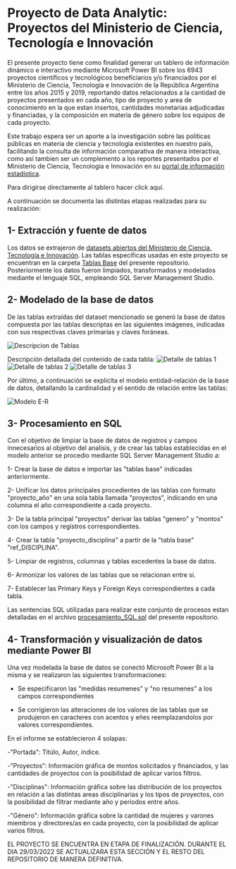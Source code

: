 # Proyecto de Data Analytic: Proyectos del Ministerio de Ciencia, Tecnología e Innovación

El presente proyecto tiene como finalidad generar un tablero de información dinámico e interactivo mediante Microsoft Power BI sobre los 6943 proyectos científicos y tecnológicos beneficiarios y/o financiados por el Ministerio de Ciencia, Tecnología e Innovación de la República Argentina entre los años 2015 y 2019, reportando datos relacionados a la cantidad de proyectos presentados en cada año, tipo de proyecto y area de conocimiento en la que estan insertos, cantidades monetarias adjudicadas y financiadas, y la composición en materia de género sobre los equipos de cada proyecto. 

Este trabajo espera ser un aporte a la investigación sobre las políticas públicas en materia de ciencia y tecnologia existentes en nuestro país, facilitando la consulta de información comparativa de manera interactiva, como así tambien ser un complemento a los reportes presentados por el Ministerio de Ciencia, Tecnología e Innovación en su [portal de información estadística](https://datos.mincyt.gob.ar/).

Para dirigirse directamente al tablero hacer click aquí.

A continuación se documenta las distintas etapas realizadas para su realización:

## 1- Extracción y fuente de datos
Los datos se extrajeron de [datasets abiertos del Ministerio de Ciencia, Tecnología e Innovación](https://datasets.datos.mincyt.gob.ar/dataset/proyectos-de-ciencia-tecnologia-e-innovacion). Las tablas específicas usadas en este proyecto se encuentran en la carpeta [Tablas Base](https://github.com/laut-code/Data_Analytics-Proyectos_MinCyT/tree/main/Tablas%20Base) del presente repositorio. Posteriormente
los datos fueron limpiados, transformados y modelados mediante el lenguaje SQL, empleando SQL Server Management Studio.

## 2- Modelado de la base de datos
De las tablas extraídas del dataset mencionado se generó la base de datos compuesta por las tablas descriptas en las siguientes imágenes, indicadas con sus respectivas claves primarias y claves foráneas.

![Descripcion de Tablas ](https://github.com/laut-code/Data_Analytics-Proyectos_MinCyT/blob/main/imagenes_readme/Resumen_tablas.png)

Descripción detallada del contenido de cada tabla:
![Detalle de tablas 1](https://github.com/laut-code/Data_Analytics-Proyectos_MinCyT/blob/main/imagenes_readme/descripcion_tablas1.png)
![Detalle de tablas 2](https://github.com/laut-code/Data_Analytics-Proyectos_MinCyT/blob/main/imagenes_readme/descripcion_tablas2.png)
![Detalle de tablas 3](https://github.com/laut-code/Data_Analytics-Proyectos_MinCyT/blob/main/imagenes_readme/descripcion_tablas3.png)

Por último, a continuación se explicíta el modelo entidad-relación de la base de datos, detallando la cardinalidad y el sentido de relación entre las tablas:

![Modelo E-R](https://github.com/laut-code/Data_Analytics-Proyectos_MinCyT/blob/main/imagenes_readme/Modelo%20Entidad-Relacion.png)


## 3- Procesamiento en SQL
Con el objetivo de limpiar la base de datos de registros y campos innecesarios al objetivo del analisis, y de crear las tablas establecidas en el modelo anterior se procedio mediante SQL Server Management Studio a:

1- Crear la base de datos e importar las "tablas base" indicadas anteriormente.

2- Unificar los datos principales procedientes de las tablas con formato "proyecto_año" en una sola tabla llamada "proyectos", indicando en una columna el año correspondiente a cada proyecto.

3- De la tabla principal "proyectos" derivar las tablas "genero" y "montos" con los campos y registros correspondientes.

4- Crear la tabla "proyecto_disciplina" a partir de la "tabla base" "ref_DISCIPLINA".

5- Limpiar de registros, columnas y tablas excedentes la base de datos.

6- Armonizar los valores de las tablas que se relacionan entre si.

7- Establecer las Primary Keys y Foreign Keys correspondientes a cada tabla.

Las sentencias SQL utilizadas para realizar este conjunto de procesos estan detalladas en el archivo [procesamiento_SQL.sql](/proceso_SQL.sql) del presente repositorio.


## 4- Transformación y visualización de datos mediante Power BI
Una vez modelada la base de datos se conectó Microsoft Power BI a la misma y se realizaron las siguientes transformaciones:

- Se especificaron las "medidas resumenes" y "no resumenes" a los campos correspondientes

- Se corrigieron las alteraciones de los valores de las tablas que se produjeron en caracteres con acentos y eñes reemplazandolos por valores correspondientes.

En el informe se establecieron 4 solapas: 
 
-"Portada": Titúlo, Autor, índice.

-"Proyectos": Información gráfica de montos solicitados y financiados, y  las cantidades de proyectos con la posibilidad de aplicar varios filtros.

-"Disciplinas": Información gráfica sobre las distribución de los proyectos en relación a las distintas areas disciplinarias y los tipos de proyectos, con la posibilidad de filtrar mediante año y periodos entre años. 

-"Género":  Información gráfica sobre la cantidad de mujeres y varones miembros y directores/as en cada proyecto, con la posibilidad de aplicar varios filtros.

EL PROYECTO SE ENCUENTRA EN ETAPA DE FINALIZACIÓN. DURANTE EL DIA 29/03/2022 SE ACTUALIZARA ESTA SECCIÓN Y EL RESTO DEL REPOSITORIO DE MANERA DEFINITIVA.





